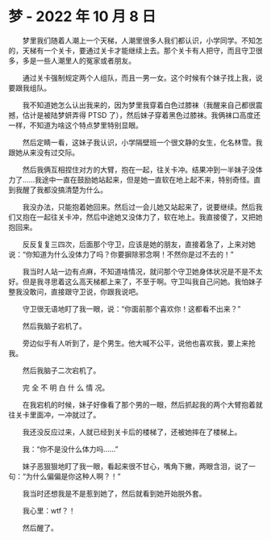 # 梦 - 2022 年 10 月 8 日

　　梦里我们随着人潮上一个天梯，人潮里很多人我们都认识，小学同学。不知怎的，天梯有一个关卡，要通过关卡才能继续上去。那个关卡有人把守，而且守卫很多，多是一些人潮里人的冤家或者朋友。

　　通过关卡强制规定两个人组队，而且一男一女。这个时候有个妹子找上我，说要跟我组队。

　　我不知道她怎么认出我来的，因为梦里我穿着白色过膝袜（我醒来自己都很震撼，估计是被陆梦妍弄得 PTSD 了），然后妹子穿着黑色过膝袜。我俩袜口高度还一样，不知道为啥这个特点梦里特别显眼。

　　然后定睛一看，这妹子我认识，小学隔壁班一个很文静的女生，化名林雪。我跟她从来没有过交际。

　　然后我俩互相捏住对方的大臂，抱在一起，往关卡冲。结果冲到一半妹子没体力了……我途中一直在鼓励她站起来，但是她一直软在地上起不来，特别奇怪。直到我醒了我都没搞清楚为什么。

　　我没办法，只能抱着她回来。然后过一会儿她又站起来了，说要继续。然后我们又抱在一起往关卡冲，然后中途她又没体力了，软在地上。我直接傻了，又把她抱回来。

　　反反复复三四次，后面那个守卫，应该是她的朋友，直接着急了，上来对她说：“你知道为什么没体力了吗？你要摒除邪念啊！不然你是过不去的！”

　　我当时人站一边有点麻，不知道啥情况，就问那个守卫她身体状况是不是不太好。但是我寻思着这么高天梯都上来了，不至于啊。守卫叫我自己问她。我怕妹子整我没敢问，直接跟守卫说，你跟我说吧。

　　守卫很无语地盯了我一眼，说：“你面前那个喜欢你！这都看不出来？”

　　然后我脑子宕机了。

　　旁边似乎有人听到了，是个男生。他大喊不公平，说他也喜欢我，要上来抢我。

　　然后我脑子二次宕机了。

　　完 全 不 明 白 什 么 情 况。

　　在我宕机的时候，妹子好像看了那个男的一眼，然后抓起我的两个大臂抱着就往关卡里面冲，一冲就过了。

　　我还没反应过来，人就已经到关卡后的楼梯了，还被她摔在了楼梯上。

　　我：“你不是没什么体力吗……”

　　妹子恶狠狠地盯了我一眼，看起来很不甘心，嘴角下撇，两眼含泪，说了一句：“为什么偏偏是你这种人啊？！”

　　我当时还想我是不是惹到她了，然后就看到她开始脱外套。

　　我心里：wtf？！

　　然后醒了。